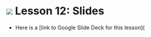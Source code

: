 # ![](https://ga-dash.s3.amazonaws.com/production/assets/logo-9f88ae6c9c3871690e33280fcf557f33.png) Lesson 12: Slides
- Here is a [link to Google Slide Deck for this lesson](
